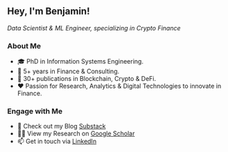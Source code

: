<!--![Header](./github-header-image4.png)
-->

## Hey, I'm Benjamin!

*Data Scientist & ML Engineer, specializing in Crypto Finance*</i></h3>

###  About Me
- 🎓 PhD in Information Systems Engineering.
- 🏦 5+ years in Finance & Consulting.
- 🔗 30+ publications in Blockchain, Crypto & DeFi.
- ❤️ Passion for Research, Analytics & Digital Technologies to innovate in Finance.

### Engage with Me
- 📰 Check out my Blog [Substack](https://digitalfinancebriefing.substack.com/)
- 👨‍🔬 View my Research on [Google Scholar](https://scholar.google.com/citations?user=c71Xi4IAAAAJ&hl=de)
- 📫 Get in touch via [LinkedIn](https://www.linkedin.com/in/benjaminschellinger/)
